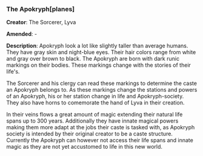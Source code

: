 ### The Apokryph[planes]

**Creator**: The Sorcerer, Lyva

**Amended**: -

**Description**: Apokryph look a lot like slightly taller than average humans. They have gray skin and night-blue eyes. Their hair colors range from white and gray over brown to black. The Apokryph are born with dark runic markings on their bodies. These markings change with the stories of their life's. 

The Sorcerer and his clergy can read these markings to determine the caste an Apokryph belongs to. As these markings change the stations and powers of an Apokryph, his or her station change in life and Apokryph-society. They also have horns to comemorate the hand of Lyva in their creation.

In their veins flows a great amount of magic extending their natural life spans up to 300 years. Additionally they have innate magical powers making them more adapt at the jobs their caste is tasked with, as Apokryph society is intended by their original creator to be a caste structure. Currently the Apokryph can however not access their life spans and innate magic as they are not yet accustomed to life in this new world.


